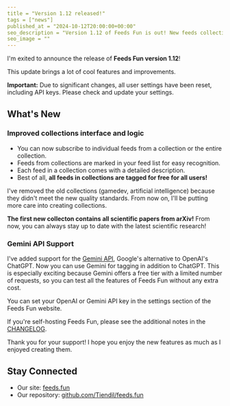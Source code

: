```yaml
---
title = "Version 1.12 released!"
tags = ["news"]
published_at = "2024-10-12T20:00:00+00:00"
seo_description = "Version 1.12 of Feeds Fun is out! New feeds collections functionality, Gemini support, and more."
seo_image = ""
---
```


I'm exited to announce the release of **Feeds Fun version 1.12**!

This update brings a lot of cool features and improvements.

**Important:** Due to significant changes, all user settings have been reset, including API keys. Please check and update your settings.

## What's New

### Improved collections interface and logic

- You can now subscribe to individual feeds from a collection or the entire collection.
- Feeds from collections are marked in your feed list for easy recognition.
- Each feed in a collection comes with a detailed description.
- Best of all, **all feeds in collections are tagged for free for all users!**

I've removed the old collections (gamedev, artificial intelligence) because they didn't meet the new quality standards. From now on, I'll be putting more care into creating collections.

**The first new collecton contains all scientific papers from arXiv!** From now, you can always stay up to date with the latest scientific research!

### Gemini API Support

I've added support for the [Gemini API](https://ai.google.dev/), Google's alternative to OpenAI's ChatGPT. Now you can use Gemini for tagging in addition to ChatGPT. This is especially exciting because Gemini offers a free tier with a limited number of requests, so you can test all the features of Feeds Fun without any extra cost.

You can set your OpenAI or Gemini API key in the settings section of the Feeds Fun website.

If you're self-hosting Feeds Fun, please see the additional notes in the [CHANGELOG](https://github.com/Tiendil/feeds.fun/blob/main/changes/2024-10-12T09-11-16_1.12.0.md).

Thank you for your support! I hope you enjoy the new features as much as I enjoyed creating them.

## Stay Connected

- Our site: [feeds.fun](https://feeds.fun/)
- Our repository: [github.com/Tiendil/feeds.fun](https://github.com/Tiendil/feeds.fun)
